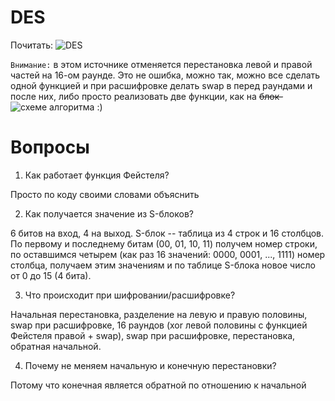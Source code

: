 # DES

Почитать: ![DES](https://intuit.ru/studies/courses/552/408/lecture/9362)

`Внимание:` в этом источнике отменяется перестановка левой и правой частей на
16-ом раунде. Это не ошибка, можно так, можно все сделать одной функцией и при
расшифровке делать swap в перед раундами и после них, либо просто реализовать
две функции, как на ~~блок-~~![схеме алгоритма](./task) :)

# Вопросы

1. Как работает функция Фейстеля?

Просто по коду своими словами объяснить

2. Как получается значение из S-блоков?

6 битов на вход, 4 на выход. S-блок -- таблица из 4 строк и 16 столбцов. По
первому и последнему битам (00, 01, 10, 11) получем номер строки, по оставшимся
четырем (как раз 16 значений: 0000, 0001, ..., 1111) номер столбца, получаем
этим значениям и по таблице S-блока новое число от 0 до 15 (4 бита).

3. Что происходит при шифровании/расшифровке?

Начальная перестановка, разделение на левую и правую половины, swap при
расшифровке, 16 раундов (xor левой половины с функцией Фейстеля правой + swap),
swap при расшифровке, перестановка, обратная начальной.

4. Почему не меняем начальную и конечную перестановки?

Потому что конечная является обратной по отношению к начальной
